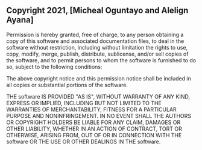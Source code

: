 ## Copyright 2021, [Micheal Oguntayo and Alelign Ayana]

Permission is hereby granted, free of charge, to any person obtaining a copy of this software and associated documentation files, to deal in the software without restriction, including without limitation the rights to use, copy, modify, merge, publish, distribute, sublicense, and/or sell copies of the software, and to permit persons to whom the software is furnished to do so, subject to the following conditions:

The above copyright notice and this permission notice shall be included in all copies or substantial portions of the software.

THE software IS PROVIDED "AS IS", WITHOUT WARRANTY OF ANY KIND, EXPRESS OR IMPLIED, INCLUDING BUT NOT LIMITED TO THE WARRANTIES OF MERCHANTABILITY, FITNESS FOR A PARTICULAR PURPOSE AND NONINFRINGEMENT. IN NO EVENT SHALL THE AUTHORS OR COPYRIGHT HOLDERS BE LIABLE FOR ANY CLAIM, DAMAGES OR OTHER LIABILITY, WHETHER IN AN ACTION OF CONTRACT, TORT OR OTHERWISE, ARISING FROM, OUT OF OR IN CONNECTION WITH THE software OR THE USE OR OTHER DEALINGS IN THE software.
